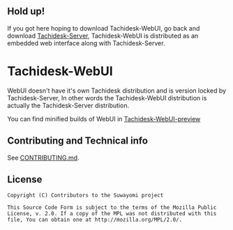 ## Hold up!
If you got here hoping to download Tachidesk-WebUI, go back and download [Tachidesk-Server](https://github.com/Suwayomi/Tachidesk-Server), Tachidesk-WebUI is distributed as an embedded web interface along with Tachidesk-Server.

# Tachidesk-WebUI
WebUI doesn't have it's own Tachidesk distribution and is version locked by Tachidesk-Server, In other words the Tachidesk-WebUI distribution is actually the Tachidesk-Server distribution.

You can find minified builds of WebUI in [Tachidesk-WebUI-preview](https://github.com/Suwayomi/Tachidesk-WebUI-preview)

## Contributing and Technical info
See [CONTRIBUTING.md](./CONTRIBUTING.md).

## License

    Copyright (C) Contributors to the Suwayomi project

    This Source Code Form is subject to the terms of the Mozilla Public
    License, v. 2.0. If a copy of the MPL was not distributed with this
    file, You can obtain one at http://mozilla.org/MPL/2.0/.
